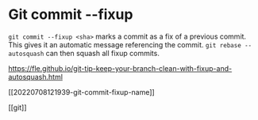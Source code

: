# Git commit --fixup

`git commit --fixup <sha>` marks a commit as a fix of a previous commit. This gives it an automatic message referencing the commit.
`git rebase --autosquash` can then squash all fixup commits.

https://fle.github.io/git-tip-keep-your-branch-clean-with-fixup-and-autosquash.html

[[20220708121939-git-commit-fixup-name]]

[[git]]
